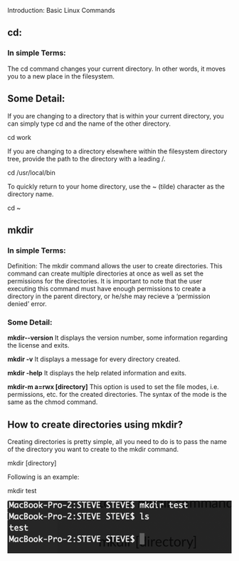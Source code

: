 Introduction: Basic Linux Commands 

## cd:
 
### In simple Terms:
The cd command changes your current directory. In other words, it moves you to a new place in the filesystem.

## Some Detail:
If you are changing to a directory that is within your current directory, you can simply type cd and the name of the other directory.

cd work

If you are changing to a directory elsewhere within the filesystem directory tree, provide the path to the directory with a leading /.

cd /usr/local/bin

To quickly return to your home directory, use the ~ (tilde) character as the directory name.

cd ~


## mkdir

### In simple Terms:

Definition: The mkdir command allows the user to create directories. This command can create multiple directories at once as well as set the permissions for the directories. It is important to note that the user executing this command must have enough permissions to create a directory in the parent directory, or he/she may recieve a ‘permission denied’ error.
  
### Some Detail:

**mkdir--version** It displays the version number, some information regarding the license and exits.  

**mkdir -v** It displays a message for every directory created.

**mkdir -help** It displays the help related information and exits.

**mkdir-m a=rwx [directory]** This option is used to set the file modes, i.e. permissions, etc. for the created directories. The syntax of the mode is the same as the chmod command.

## How to create directories using mkdir?

Creating directories is pretty simple, all you need to do is to pass the name of the directory you want to create to the mkdir command.

mkdir [directory]

Following is an example:

mkdir test 

![mkdir](./images/test.png)

